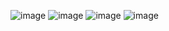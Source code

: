 ![image](https://github.com/AssafGolani/Food-Community/assets/30038748/21188d38-0e65-4596-a3f8-e5cc893e606f)
![image](https://github.com/AssafGolani/Food-Community/assets/30038748/0364cbd6-4987-4a7d-bea8-76fdb6220e43)
![image](https://github.com/AssafGolani/Food-Community/assets/30038748/14726443-3eba-4e7d-988e-4226fe5663de)
![image](https://github.com/AssafGolani/Food-Community/assets/30038748/f08e9a34-dca0-4496-955b-d1c0e38f94e8)
